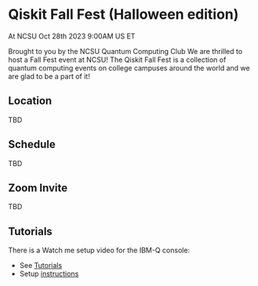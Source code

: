 # Qiskit Fall Fest (Halloween edition)
At NCSU Oct 28th 2023 9:00AM US ET

Brought to you by the NCSU Quantum Computing Club 
We are thrilled to host a Fall Fest event at NCSU! The Qiskit Fall Fest is a collection of quantum computing events on college campuses around the world and we are glad to be a part of it! 

## Location

TBD

## Schedule

TBD

## Zoom Invite 
TBD
 
## Tutorials

There is a Watch me setup video for the IBM-Q console:

* See [Tutorials](tutorials/Qiskit%20Fall%20Fest%20Challenges/Readme%20pdf.pdf)
* Setup [instructions](https://raw.githubusercontent.com/Shark-y/QiskitFallFest/main/tutorials/Qiskit%20Fall%20Fest%20Challenges/Watch%20Me%20-%20Quick%20Setup%20Guide.mp4)


